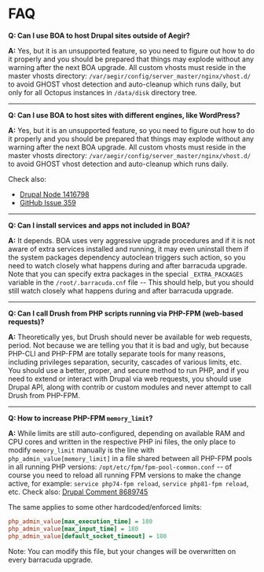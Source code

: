 # FAQ

**Q: Can I use BOA to host Drupal sites outside of Aegir?**

**A:** Yes, but it is an unsupported feature, so you need to figure out how to do it properly and you should be prepared that things may explode without any warning after the next BOA upgrade. All custom vhosts must reside in the master vhosts directory: `/var/aegir/config/server_master/nginx/vhost.d/` to avoid GHOST vhost detection and auto-cleanup which runs daily, but only for all Octopus instances in `/data/disk` directory tree.

---

**Q: Can I use BOA to host sites with different engines, like WordPress?**

**A:** Yes, but it is an unsupported feature, so you need to figure out how to do it properly and you should be prepared that things may explode without any warning after the next BOA upgrade. All custom vhosts must reside in the master vhosts directory: `/var/aegir/config/server_master/nginx/vhost.d/` to avoid GHOST vhost detection and auto-cleanup which runs daily.

Check also:

- [Drupal Node 1416798](https://drupal.org/node/1416798)
- [GitHub Issue 359](https://github.com/omega8cc/boa/issues/359)

---

**Q: Can I install services and apps not included in BOA?**

**A:** It depends. BOA uses very aggressive upgrade procedures and if it is not aware of extra services installed and running, it may even uninstall them if the system packages dependency autoclean triggers such action, so you need to watch closely what happens during and after barracuda upgrade. Note that you can specify extra packages in the special `_EXTRA_PACKAGES` variable in the `/root/.barracuda.cnf` file -- This should help, but you should still watch closely what happens during and after barracuda upgrade.

---

**Q: Can I call Drush from PHP scripts running via PHP-FPM (web-based requests)?**

**A:** Theoretically yes, but Drush should never be available for web requests, period. Not because we are telling you that it is bad and ugly, but because PHP-CLI and PHP-FPM are totally separate tools for many reasons, including privileges separation, security, cascades of various limits, etc. You should use a better, proper, and secure method to run PHP, and if you need to extend or interact with Drupal via web requests, you should use Drupal API, along with contrib or custom modules and never attempt to call Drush from PHP-FPM.

---

**Q: How to increase PHP-FPM `memory_limit`?**

**A:** While limits are still auto-configured, depending on available RAM and CPU cores and written in the respective PHP ini files, the only place to modify `memory_limit` manually is the line with `php_admin_value[memory_limit]` in a file shared between all PHP-FPM pools in all running PHP versions: `/opt/etc/fpm/fpm-pool-common.conf` -- of course you need to reload all running FPM versions to make the change active, for example: `service php74-fpm reload`, `service php81-fpm reload`, etc.
Check also: [Drupal Comment 8689745](https://drupal.org/comment/8689745#comment-8689745)

The same applies to some other hardcoded/enforced limits:

```ini
php_admin_value[max_execution_time] = 180
php_admin_value[max_input_time] = 180
php_admin_value[default_socket_timeout] = 180
```

Note: You can modify this file, but your changes will be overwritten on every barracuda upgrade.
